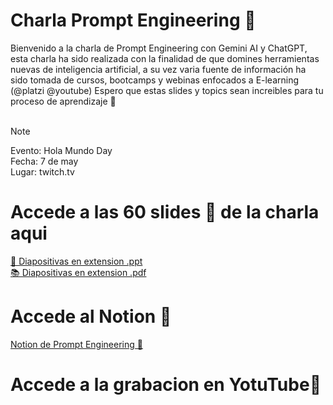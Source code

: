 # Charla Prompt Engineering 🤖

Bienvenido a la charla de Prompt Engineering con Gemini AI y ChatGPT, esta charla ha sido realizada con la finalidad de que domines herramientas nuevas de inteligencia artificial, a su vez varia fuente de información ha sido tomada de cursos, bootcamps y webinas enfocados a E-learning (@platzi @youtube) Espero que estas slides y topics sean increibles para tu proceso de aprendizaje 🧠<br>
<br>

> [!NOTE]
> Evento: Hola Mundo Day <br>
> Fecha: 7 de may <br>
> Lugar: twitch.tv

# Accede a las 60 slides 🚀 de la charla aqui
[🎯 Diapositivas en extension .ppt](https://docs.google.com/presentation/d/1b7V5IFVLw2qMbJ0DI2_9sYYChcsRiF6v/edit?usp=drive_link&ouid=101757647096398765195&rtpof=true&sd=true) <br>
[📚 Diapositivas en extension .pdf](https://drive.google.com/file/d/1F3ttVPu8n3a6bWZwNQtv1OpTtnZ7BAU8/view?usp=drive_link)

# Accede al Notion 📌
[Notion de Prompt Engineering 🔎](https://twisty-receipt-2f6.notion.site/Prompts-en-Espa-ol-17cc22116249492c8d5a0aa7382809a9)

# Accede a la grabacion en YotuTube🎥
